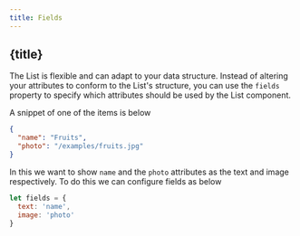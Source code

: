 ```yaml
---
title: Fields
---
```


## {title}

The List is flexible and can adapt to your data structure. Instead of altering your attributes
to conform to the List's structure, you can use the `fields` property to specify which attributes
should be used by the List component.

A snippet of one of the items is below

```json
{
  "name": "Fruits",
  "photo": "/examples/fruits.jpg"
}
```

In this we want to show `name` and the `photo` attributes as the text and image respectively.
To do this we can configure fields as below

```js
let fields = {
  text: 'name',
  image: 'photo'
}
```
